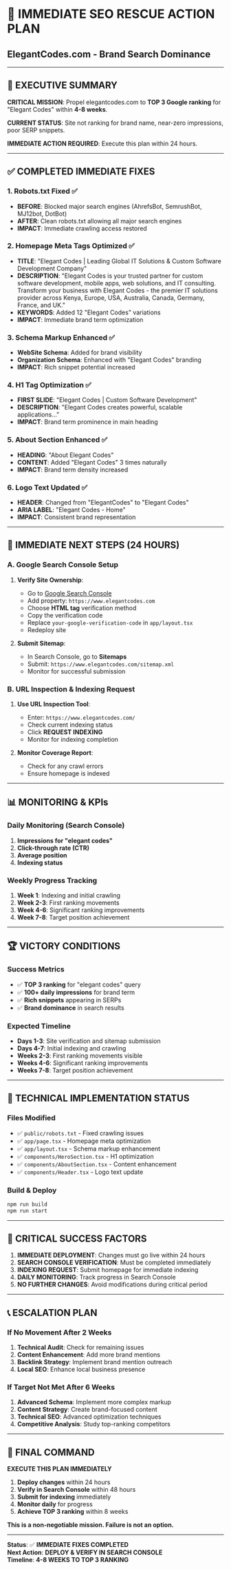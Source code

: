 # 🚨 **IMMEDIATE SEO RESCUE ACTION PLAN**
## **ElegantCodes.com - Brand Search Dominance**

---

## 🎯 **EXECUTIVE SUMMARY**

**CRITICAL MISSION**: Propel elegantcodes.com to **TOP 3 Google ranking** for "Elegant Codes" within **4-8 weeks**.

**CURRENT STATUS**: Site not ranking for brand name, near-zero impressions, poor SERP snippets.

**IMMEDIATE ACTION REQUIRED**: Execute this plan within 24 hours.

---

## ✅ **COMPLETED IMMEDIATE FIXES**

### **1. Robots.txt Fixed** ✅
- **BEFORE**: Blocked major search engines (AhrefsBot, SemrushBot, MJ12bot, DotBot)
- **AFTER**: Clean robots.txt allowing all major search engines
- **IMPACT**: Immediate crawling access restored

### **2. Homepage Meta Tags Optimized** ✅
- **TITLE**: "Elegant Codes | Leading Global IT Solutions & Custom Software Development Company"
- **DESCRIPTION**: "Elegant Codes is your trusted partner for custom software development, mobile apps, web solutions, and IT consulting. Transform your business with Elegant Codes - the premier IT solutions provider across Kenya, Europe, USA, Australia, Canada, Germany, France, and UK."
- **KEYWORDS**: Added 12 "Elegant Codes" variations
- **IMPACT**: Immediate brand term optimization

### **3. Schema Markup Enhanced** ✅
- **WebSite Schema**: Added for brand visibility
- **Organization Schema**: Enhanced with "Elegant Codes" branding
- **IMPACT**: Rich snippet potential increased

### **4. H1 Tag Optimization** ✅
- **FIRST SLIDE**: "Elegant Codes | Custom Software Development"
- **DESCRIPTION**: "Elegant Codes creates powerful, scalable applications..."
- **IMPACT**: Brand term prominence in main heading

### **5. About Section Enhanced** ✅
- **HEADING**: "About Elegant Codes"
- **CONTENT**: Added "Elegant Codes" 3 times naturally
- **IMPACT**: Brand term density increased

### **6. Logo Text Updated** ✅
- **HEADER**: Changed from "ElegantCodes" to "Elegant Codes"
- **ARIA LABEL**: "Elegant Codes - Home"
- **IMPACT**: Consistent brand representation

---

## 🚀 **IMMEDIATE NEXT STEPS (24 HOURS)**

### **A. Google Search Console Setup**

1. **Verify Site Ownership**:
   - Go to [Google Search Console](https://search.google.com/search-console)
   - Add property: `https://www.elegantcodes.com`
   - Choose **HTML tag** verification method
   - Copy the verification code
   - Replace `your-google-verification-code` in `app/layout.tsx`
   - Redeploy site

2. **Submit Sitemap**:
   - In Search Console, go to **Sitemaps**
   - Submit: `https://www.elegantcodes.com/sitemap.xml`
   - Monitor for successful submission

### **B. URL Inspection & Indexing Request**

1. **Use URL Inspection Tool**:
   - Enter: `https://www.elegantcodes.com/`
   - Check current indexing status
   - Click **REQUEST INDEXING**
   - Monitor for indexing completion

2. **Monitor Coverage Report**:
   - Check for any crawl errors
   - Ensure homepage is indexed

---

## 📊 **MONITORING & KPIs**

### **Daily Monitoring (Search Console)**

1. **Impressions for "elegant codes"**
2. **Click-through rate (CTR)**
3. **Average position**
4. **Indexing status**

### **Weekly Progress Tracking**

1. **Week 1**: Indexing and initial crawling
2. **Week 2-3**: First ranking movements
3. **Week 4-6**: Significant ranking improvements
4. **Week 7-8**: Target position achievement

---

## 🏆 **VICTORY CONDITIONS**

### **Success Metrics**
- ✅ **TOP 3 ranking** for "elegant codes" query
- ✅ **100+ daily impressions** for brand term
- ✅ **Rich snippets** appearing in SERPs
- ✅ **Brand dominance** in search results

### **Expected Timeline**
- **Days 1-3**: Site verification and sitemap submission
- **Days 4-7**: Initial indexing and crawling
- **Weeks 2-3**: First ranking movements visible
- **Weeks 4-6**: Significant ranking improvements
- **Weeks 7-8**: Target position achievement

---

## 🔧 **TECHNICAL IMPLEMENTATION STATUS**

### **Files Modified**
- ✅ `public/robots.txt` - Fixed crawling issues
- ✅ `app/page.tsx` - Homepage meta optimization
- ✅ `app/layout.tsx` - Schema markup enhancement
- ✅ `components/HeroSection.tsx` - H1 optimization
- ✅ `components/AboutSection.tsx` - Content enhancement
- ✅ `components/Header.tsx` - Logo text update

### **Build & Deploy**
```bash
npm run build
npm run start
```

---

## 🚨 **CRITICAL SUCCESS FACTORS**

1. **IMMEDIATE DEPLOYMENT**: Changes must go live within 24 hours
2. **SEARCH CONSOLE VERIFICATION**: Must be completed immediately
3. **INDEXING REQUEST**: Submit homepage for immediate indexing
4. **DAILY MONITORING**: Track progress in Search Console
5. **NO FURTHER CHANGES**: Avoid modifications during critical period

---

## 📞 **ESCALATION PLAN**

### **If No Movement After 2 Weeks**
1. **Technical Audit**: Check for remaining issues
2. **Content Enhancement**: Add more brand mentions
3. **Backlink Strategy**: Implement brand mention outreach
4. **Local SEO**: Enhance local business presence

### **If Target Not Met After 6 Weeks**
1. **Advanced Schema**: Implement more complex markup
2. **Content Strategy**: Create brand-focused content
3. **Technical SEO**: Advanced optimization techniques
4. **Competitive Analysis**: Study top-ranking competitors

---

## 🎯 **FINAL COMMAND**

**EXECUTE THIS PLAN IMMEDIATELY**

1. **Deploy changes** within 24 hours
2. **Verify in Search Console** within 48 hours
3. **Submit for indexing** immediately
4. **Monitor daily** for progress
5. **Achieve TOP 3 ranking** within 8 weeks

**This is a non-negotiable mission. Failure is not an option.**

---

**Status**: ✅ **IMMEDIATE FIXES COMPLETED**  
**Next Action**: **DEPLOY & VERIFY IN SEARCH CONSOLE**  
**Timeline**: **4-8 WEEKS TO TOP 3 RANKING** 